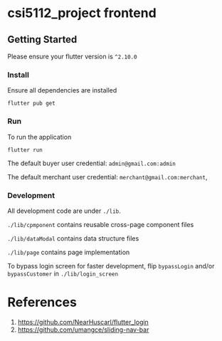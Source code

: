 # csi5112_project frontend

## Getting Started

Please ensure your flutter version is `^2.10.0`

### Install

Ensure all dependencies are installed

```
flutter pub get
```

### Run

To run the application

```
flutter run
```

The default buyer user credential:
`admin@gmail.com:admin`

The default merchant user credential:
`merchant@gmail.com:merchant`,

### Development

All development code are under `./lib`.

`./lib/cpmponent` contains reusable cross-page component files

`./lib/dataModal` contains data structure files

`./lib/page` contains page implementation

To bypass login screen for faster development, flip `bypassLogin` and/or `bypassCustomer` in `./lib/login_screen`

# References
1. https://github.com/NearHuscarl/flutter_login
2. https://github.com/umangce/sliding-nav-bar